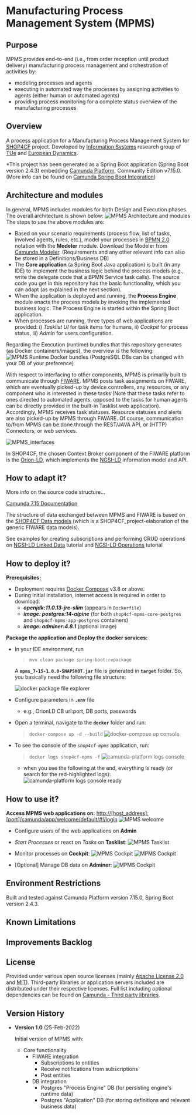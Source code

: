 ﻿# Manufacturing Process Management System (MPMS)

## Purpose

MPMS provides end-to-end (i.e., from order reception until product delivery) manufacturing process management and orchestration of activities by:

 - modeling processes and agents
 - executing in automated way the processes by assigning activities to agents (either human or automated agents)
 - providing process monitoring for a complete status overview of the manufacturing processes

## Overview
A process application for a Manufacturing Process Management System for [SHOP4CF](https://www.shop4cf.eu/) project.
Developed by [Information Systems](https://www.tue.nl/en/research/research-groups/industrial-engineering/information-systems-ieis/) research group of [TUe](https://www.tue.nl/en/) and [European Dynamics](https://www.eurodyn.com/).

*This project has been generated as a Spring Boot application (Spring Boot version 2.4.3) embedding [Camunda Platform](https://camunda.com/products/camunda-platform/), Community Edition v7.15.0. 
(More info can be found on [Camunda Spring Boot Integration](https://docs.camunda.org/manual/7.15/user-guide/spring-boot-integration//))

## Architecture and modules
In general, MPMS includes modules for both Design and Execution phases. The overall architecture is shown below: 
![MPMS Architecture and modules](https://surfdrive.surf.nl/files/index.php/s/7H1p1Kf9VsFq6g1/download)	The steps to use the above modules are:

 - Based on your scenario requirements (process flow, list of tasks, involved agents, rules, etc.), model your processes in [BPMN 2.0](https://surfdrive.surf.nl/files/index.php/s/7H1p1Kf9VsFq6g1) notation with the **Modeler** module. Download the Modeler from [Camunda Modeler](https://camunda.com/download/modeler/).
 (Requirements and any other relevant info can also be stored in a Definitions/Business DB)
 - The **Core application** (a Spring Boot Java application) is built (in any IDE) to implement the business logic behind the process models (e.g., write the delegate code that a BPMN Service task calls). 
 The source code you get in this repository has the basic functionality, which you can adapt (as explained in the next section). 
 - When the application is deployed and running, the **Process Engine** module enacts the process models by invoking the implemented business logic. The Process Engine is started within the Spring Boot application.
 - When processes are running, three types of web applications are provided: i) *Tasklist UI* for task items for humans, ii) *Cockpit* for process status, iii) *Admin* for users configuration.

Regarding the Execution (runtime) bundles that this repository generates (as Docker containers/images), the overview is the following:![MPMS Runtime Docker bundles](https://surfdrive.surf.nl/files/index.php/s/cJwQP3MFfUNDguY/download) (PostgreSQL DBs can be changed with your DB of your preference)

With respect  to interfacing to other components, MPMS is primarily built to communicate through [FIWARE](https://www.fiware.org/). MPMS posts task assignments on FIWARE, which are eventually picked-up by device controllers, any resources, or any component who is interested in these tasks (Note that these tasks refer to ones directed to automated agents, opposed to the tasks for human agents can be directly provided in the built-in Tasklist web application). Accordingly, MPMS receives task statuses. Resource statuses and alerts are also picked-up by MPMS through FIWARE.
Of course, communication to/from MPMS can be done through the REST/JAVA API, or (HTTP) Connectors, or web services. 

 ![MPMS_interfaces](https://surfdrive.surf.nl/files/index.php/s/AJvVLiFBm5Me5ZF/download)

In SHOP4CF, the chosen Context Broker component of the FIWARE platform is the [Orion-LD](https://github.com/FIWARE/context.Orion-LD), which implements the [NGSI-LD](https://en.wikipedia.org/wiki/NGSI-LD) information model and API. 

## How to adapt it?

More info on the source code structure...

[Camunda 7.15 Documentation](https://docs.camunda.org/manual/7.15/introduction/)

The structure of data exchanged between MPMS and FIWARE is based on the [SHOP4CF Data models](https://shop4cf.github.io/data-models/) (which is a SHOP4CF_project-elaboration of the generic FIWARE data models).

See examples for creating subscriptions and performing CRUD operations on
[NGSI-LD Linked Data](https://documenter.getpostman.com/view/513743/SVYjSMgh) tutorial and [NGSI-LD Operations](https://documenter.getpostman.com/view/513743/TVCb5B6F) tutorial


## How to deploy it?

**Prerequisites:**
 - Deployment requires [Docker Compose](https://docs.docker.com/compose/install/) v3.8 or above.
 - During initial installation, internet access is required in order to download:
	 - ***openjdk:11.0.13-jre-slim***  (appears in `Dockerfile`)
	 - ***image: postgres:14-alpine***  (for both `shop4cf-mpms-core-postgres` and `shop4cf-mpms-app-postgres` containers)
	 - ***image: adminer:4.8.1*** (optional image)


**Package the application and Deploy the docker services:**
 - In your IDE environment, run
    > `mvn clean package spring-boot:repackage`
 
    A **`mpms_7-15-1.0.0-SNAPSHOT.jar`**  file is generated in **`target`** folder.
    So, you basically need the following file structure:

	![docker package file explorer](https://surfdrive.surf.nl/files/index.php/s/sv1Unera5sZwOtY/download)
 - Configure parameters in **`.env`** file
     - e.g., OrionLD CB url:port, DB ports, passwords
 - Open a terminal, navigate to the **`docker`** folder and run:
    > `docker-compose up -d --build`
![docker-compose up console](https://surfdrive.surf.nl/files/index.php/s/oXUH6icbvH6z56w/download)
 - To see the console of the *`shop4cf-mpms`* application, run:
    > `docker logs shop4cf-mpms -f`
    ![camunda-platform logs console](https://surfdrive.surf.nl/files/index.php/s/iE1n0PkpUP4nGHs/download)
     - when you see the following at the end, everything is ready (or search for the red-highlighted logs):
     ![camunda-platform logs console ready](https://surfdrive.surf.nl/files/index.php/s/A7k5683H19F5d81/download)

## How to use it?

**Access MPMS web applications on:**
[http://\[host_address\]:\[port\]/camunda/app/welcome/default/#!/login](http://%5Bhost_address%5D:%5Bport%5D/camunda/app/welcome/default/#!/login)
![MPMS welcome](https://surfdrive.surf.nl/files/index.php/s/yynJ1lijOD7xCF1/download)

 - Configure users of the web applications on **Admin**
 - *Start Processes* or react on *Tasks* on **Tasklist**:
![MPMS Tasklist](https://surfdrive.surf.nl/files/index.php/s/ohMYfdjCTrBSoxu/download)

 - Monitor processes on **Cockpit**:
 ![MPMS Cockpit](https://surfdrive.surf.nl/files/index.php/s/4PajvrZfOwrYYY9/download)
 ![MPMS Cockpit](https://surfdrive.surf.nl/files/index.php/s/NqztPQ9G1h94xSG/download)
 - [Optional] Manage DB data on **Adminer**:
 ![MPMS Cockpit](https://surfdrive.surf.nl/files/index.php/s/RDZNATlSUFkF383/download)

## Environment Restrictions
Built and tested against Camunda Platform version 7.15.0, Spring Boot version 2.4.3.

## Known Limitations

## Improvements Backlog

## License
Provided under various open source licenses (mainly [Apache License 2.0](http://www.apache.org/licenses/LICENSE-2.0.html) and [MIT](http://opensource.org/licenses/MIT)). Third-party libraries or application servers included are distributed under their respective licenses. Full list including optional dependencies can be found on [Camunda - Third party libraries](https://docs.camunda.org/manual/7.15/introduction/third-party-libraries/).

## Version History
	 
- **Version 1.0** (25-Feb-2022)
       
    Initial version of MPMS with:
	 - Core functionality
	    - FIWARE  integration
		    - Subscriptions to entities
		    - Receive notifications from subscriptions
		    - Post entities
	    - DB integration
		    - Postgres "Process Engine" DB (for persisting engine's runtime data)
		    - Postgres "Application" DB (for storing definitions and relevant business data)


